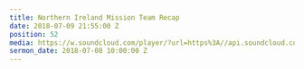 ```yaml
---
title: Northern Ireland Mission Team Recap
date: 2018-07-09 21:55:00 Z
position: 52
media: https://w.soundcloud.com/player/?url=https%3A//api.soundcloud.com/tracks/469507056&color=%23ff0056&auto_play=false&hide_related=false&show_comments=true&show_user=true&show_reposts=false&show_teaser=true&visual=true
sermon_date: 2018-07-08 10:00:00 Z
---
```


